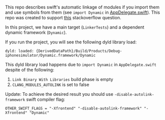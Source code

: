 This repo describes swift's automatic linkage of modules if you import them and use symbols from them (see `import Dynamic` in [AppDelegate.swift](https://github.com/Usipov/SwiftAutoFrameworksLinkage/blob/master/LinkerTests/AppDelegate.swift)).
This repo was created to support [this](https://stackoverflow.com/q/54153785/2982854) stackoverflow question.

In this project, we have a main target (`LinkerTests`) and a dependent dynamic framework (`Dynamic`).

If you run the project, you will see the following dyld library load:

```
dyld: loaded: {DerivedDataPath}/Build/Products/Debug-iphonesimulator/Dynamic.framework/Dynamic
```

This dyld library load happens due to `import Dynamic` in `AppDelegate.swift` despite of the following:
1. `Link Binary With Libraries` build phase is empty
2. `CLANG_MODULES_AUTOLINK` is set to false

Update:
To achieve the desired result you should use `-disable-autolink-framework` swift compiler flag:
```
OTHER_SWIFT_FLAGS = "-Xfrontend" "-disable-autolink-framework" "-Xfrontend" "Dynamic"
```

